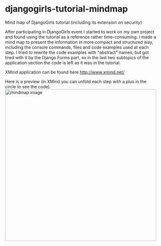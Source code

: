 # djangogirls-tutorial-mindmap
Mind map of DjangoGirls tutorial (including its extension on security)

After participating in DjangoGirls event I started to work on my own project and found using the tutorial as a reference rather time-consuming. I made a mind map to present the information in more compact and structured way, including the console commands, files and code examples used at each step. I tried to rewrite the code examples with "abstract" names, but got tired with it by the Django Forms part, so in the last two subtopics of the application section the code is left as it was in the tutorial.

XMind application can be found here http://www.xmind.net/  

Here is a preview (in XMind you can unfold each step with a plus in the circle to see the code).
<img src="https://github.com/TianaQ/djangogirls-tutorial-mindmap/blob/master/djangogirls-tutorial-mindmap.png" alt="mindmap image" width="500">
